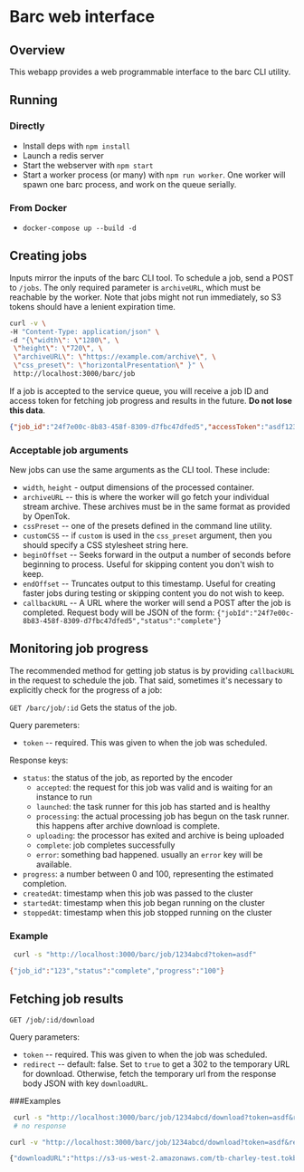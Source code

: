 # Barc web interface

## Overview

This webapp provides a web programmable interface to the barc CLI utility.

## Running

### Directly

* Install deps with `npm install`
* Launch a redis server
* Start the webserver with `npm start`
* Start a worker process (or many) with `npm run worker`. One worker will spawn
  one barc process, and work on the queue serially.

### From Docker

* `docker-compose up --build -d`

## Creating jobs

Inputs mirror the inputs of the barc CLI tool. To schedule a job, send a POST
to `/jobs`. The only required parameter is `archiveURL`, which must be reachable
by the worker. Note that jobs might not run immediately, so S3 tokens should
have a lenient expiration time.

```sh
curl -v \
-H "Content-Type: application/json" \
-d "{\"width\": \"1280\", \
 \"height\": \"720\", \
 \"archiveURL\": \"https://example.com/archive\", \
 \"css_preset\": \"horizontalPresentation\" }" \
 http://localhost:3000/barc/job
```

If a job is accepted to the service queue, you will receive a job ID and access
token for fetching job progress and results in the future.
**Do not lose this data**.

```json
{"job_id":"24f7e00c-8b83-458f-8309-d7fbc47dfed5","accessToken":"asdf1234"}
```

### Acceptable job arguments

New jobs can use the same arguments as the CLI tool. These include:

* `width`, `height` - output dimensions of the processed container.
* `archiveURL` -- this is where the worker will go fetch your individual stream
  archive. These archives must be in the same format as provided by OpenTok.
* `cssPreset` -- one of the presets defined in the command line utility.
* `customCSS` -- if `custom` is used in the `css_preset` argument, then you
  should specify a CSS stylesheet string here.
* `beginOffset` -- Seeks forward in the output a number of seconds before
  beginning to process. Useful for skipping content you don't wish to keep.
* `endOffset` -- Truncates output to this timestamp. Useful for creating faster
  jobs during testing or skipping content you do not wish to keep.
* `callbackURL` -- A URL where the worker will send a POST after the job is
  completed. Request body will be JSON of the form:
  `{"jobId":"24f7e00c-8b83-458f-8309-d7fbc47dfed5","status":"complete"}`

## Monitoring job progress

The recommended method for getting job status is by providing `callbackURL` in
the request to schedule the job. That said, sometimes it's necessary to
explicitly check for the progress of a job:

`GET /barc/job/:id`
Gets the status of the job.

Query paremeters:
* `token` -- required. This was given to when the job was scheduled.

Response keys:
* `status`: the status of the job, as reported by the encoder
  - `accepted`: the request for this job was valid and is waiting for an
    instance to run
  - `launched`: the task runner for this job has started and is healthy
  - `processing`: the actual processing job has begun on the task runner. this
  happens after archive download is complete.
  - `uploading`: the processor has exited and archive is being uploaded
  - `complete`: job completes successfully
  - `error`: something bad happened. usually an `error` key will be available.
* `progress`: a number between 0 and 100, representing the estimated completion.
* `createdAt`: timestamp when this job was passed to the cluster
* `startedAt`: timestamp when this job began running on the cluster
* `stoppedAt`: timestamp when this job stopped running on the cluster


### Example

```sh
 curl -s "http://localhost:3000/barc/job/1234abcd?token=asdf"

{"job_id":"123","status":"complete","progress":"100"}

```

## Fetching job results

`GET /job/:id/download`

Query parameters:

* `token` -- required. This was given to when the job was scheduled.
* `redirect` -- default: false. Set to `true` to get a 302 to the temporary
  URL for download. Otherwise, fetch the temporary url from the response body
  JSON with key `downloadURL`.

###Examples

```sh
 curl -s "http://localhost:3000/barc/job/1234abcd/download?token=asdf&redirect=true"
 # no response

curl -v "http://localhost:3000/barc/job/1234abcd/download?token=asdf&redirect=false"

{"downloadURL":"https://s3-us-west-2.amazonaws.com/tb-charley-test.tokbox.com/barc/123/123.mp4?AWSAccessKeyId=AKIAIU6WAU4PRYRHZXFQ&Expires=1487996736&Signature=Pv%2Br6yXzO4QmUIHjXuaH1mepElY%3D"}
```

